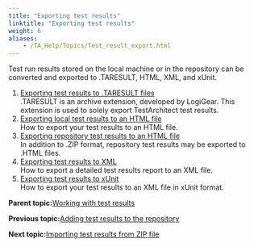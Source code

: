 ```yaml
--- 
title: "Exporting test results"
linktitle: "Exporting test results"
weight: 6
aliases: 
    - /TA_Help/Topics/Test_result_export.html
---
```


Test run results stored on the local machine or in the repository can be converted and exported to .TARESULT, HTML, XML, and xUnit.

1.  [Exporting test results to .TARESULT files](/TA_Help/Topics/ug_test_results_export_TARESULT.html)  
.TARESULT is an archive extension, developed by LogiGear. This extension is used to solely export TestArchitect test results.
2.  [Exporting local test results to an HTML file](/TA_Help/Topics/Test_result_export_HTML.html)  
How to export your test results to an HTML file.
3.  [Exporting repository test results to an HTML file](/TA_Help/Topics/ug_test_results_export_repository_results_HTML.html)  
In addition to .ZIP format, repository test results may be exported to .HTML files.
4.  [Exporting test results to XML](/TA_Help/Topics/Test_result_export_XML.html)  
How to export a detailed test results report to an XML file.
5.  [Exporting test results to xUnit](/TA_Help/Topics/Test_result_export_xUnit.html)  
How to export your test results to an XML file in xUnit format.

**Parent topic:**[Working with test results](/TA_Help/Topics/Test_result.html)

**Previous topic:**[Adding test results to the repository](/TA_Help/Topics/Test_result_storing.html)

**Next topic:**[Importing test results from ZIP file](/TA_Help/Topics/Test_result_import.html)

